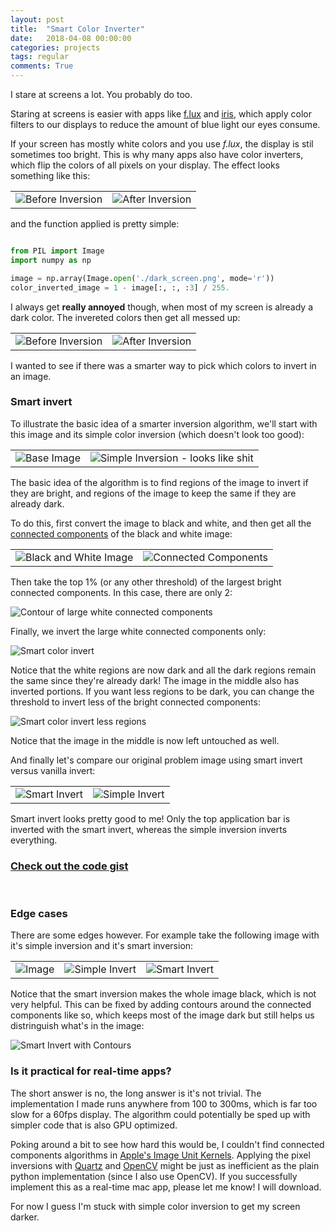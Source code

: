 ```yaml
---
layout: post
title:  "Smart Color Inverter"
date:   2018-04-08 00:00:00
categories: projects
tags: regular
comments: True
---
```


I stare at screens a lot. You probably do too.

Staring at screens is easier with apps like [f.lux](https://justgetflux.com) and [iris](https://iristech.co), which apply color filters to our displays to reduce the amount of blue light our eyes consume.

If your screen has mostly white colors and you use *f.lux*, the display is stil sometimes too bright. This is why many apps also have color inverters, which flip the colors of all pixels on your display. The effect looks something like this:

|   |   |
|---|---|
|![Before Inversion](/assets/article_images/2018-04-08-smart-color-inverter/light_screen.png)|![After Inversion](/assets/article_images/2018-04-08-smart-color-inverter/light_screen_simple_invert.png)|

and the function applied is pretty simple:

```python

from PIL import Image
import numpy as np

image = np.array(Image.open('./dark_screen.png', mode='r'))
color_inverted_image = 1 - image[:, :, :3] / 255.

```


I always get **really annoyed** though, when most of my screen is already a dark color. The invereted colors then get all messed up:

|   |   |
|---|---|
|![Before Inversion](/assets/article_images/2018-04-08-smart-color-inverter/dark_screen.png)|![After Inversion](/assets/article_images/2018-04-08-smart-color-inverter/dark_screen_simple_invert.png)|


I wanted to see if there was a smarter way to pick which colors to invert in an image.

### Smart invert

To illustrate the basic idea of a smarter inversion algorithm, we'll start with this image and its simple color inversion (which doesn't look too good):

|   |   |
|---|---|
|![Base Image](/assets/article_images/2018-04-08-smart-color-inverter/hayden.png)|![Simple Inversion - looks like shit](/assets/article_images/2018-04-08-smart-color-inverter/hayden_simple_invert.png)|


The basic idea of the algorithm is to find regions of the image to invert if they are bright, and regions of the image to keep the same if they are already dark.

To do this, first convert the image to black and white, and then get all the [connected components]() of the black and white image:

|   |   |
|---|---|
|![Black and White Image](/assets/article_images/2018-04-08-smart-color-inverter/hayden_bw.png)|![Connected Components](/assets/article_images/2018-04-08-smart-color-inverter/hayden_connected_components.png)|


Then take the top 1% (or any other threshold) of the largest bright connected components. In this case, there are only 2:

![Contour of large white connected components](/assets/article_images/2018-04-08-smart-color-inverter/hayden_contour.png)


Finally, we invert the large white connected components only:

![Smart color invert](/assets/article_images/2018-04-08-smart-color-inverter/hayden_smart_invert_more.png)

Notice that the white regions are now dark and all the dark regions remain the same since they're already dark! The image in the middle also has inverted portions. If you want less regions to be dark, you can change the threshold to invert less of the bright connected components:

![Smart color invert less regions](/assets/article_images/2018-04-08-smart-color-inverter/hayden_smart_invert.png)

Notice that the image in the middle is now left untouched as well.

And finally let's compare our original problem image using smart invert versus vanilla invert:

|||
|--|--|
|![Smart Invert](/assets/article_images/2018-04-08-smart-color-inverter/dark_screen_converted.png)|![Simple Invert](/assets/article_images/2018-04-08-smart-color-inverter/dark_screen_simple_invert.png)|

Smart invert looks pretty good to me! Only the top application bar is inverted with the smart invert, whereas the simple inversion inverts everything.

### [Check out the code gist](https://gist.github.com/btaba/99b95b36bd2e26e80406c5262b6a889b)
<br/>

### Edge cases

There are some edges however. For example take the following image with it's simple inversion and it's smart inversion:

||||
|--|--|--|
|![Image](/assets/article_images/2018-04-08-smart-color-inverter/edge_case.png)|![Simple Invert](/assets/article_images/2018-04-08-smart-color-inverter/edge_case_simple_invert.png)|![Smart Invert](/assets/article_images/2018-04-08-smart-color-inverter/edge_case_smart_invert.png)|

Notice that the smart inversion makes the whole image black, which is not very helpful. This can be fixed by adding contours around the connected components like so, which keeps most of the image dark but still helps us distringuish what's in the image:

![Smart Invert with Contours](/assets/article_images/2018-04-08-smart-color-inverter/edge_case_smart_invert_fix.png)


### Is it practical for real-time apps?

The short answer is no, the long answer is it's not trivial. The implementation I made runs anywhere from 100 to 300ms, which is far too slow for a 60fps display. The algorithm could potentially be sped up with simpler code that is also GPU optimized.

Poking around a bit to see how hard this would be, I couldn't find connected components algorithms in [Apple's Image Unit Kernels](https://developer.apple.com/library/content/documentation/GraphicsImaging/Conceptual/ImageUnitTutorial/WritingKernels/WritingKernels.html#//apple_ref/doc/uid/TP40004531-CH3-SW1). Applying the pixel inversions with [Quartz](https://developer.apple.com/documentation/coregraphics/quartz_display_services) and [OpenCV](https://opencv.org) might be just as inefficient as the plain python implementation (since I also use OpenCV). If you successfully implement this as a real-time mac app, please let me know! I will download.

For now I guess I'm stuck with simple color inversion to get my screen darker.
